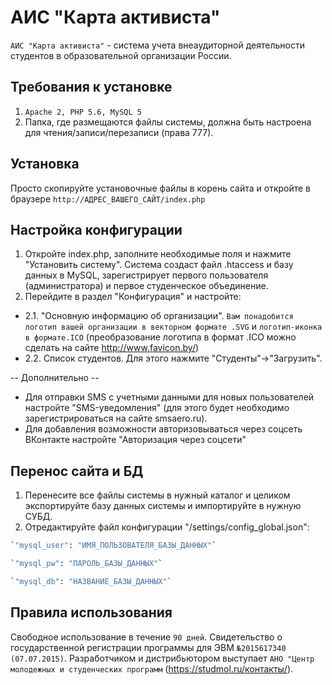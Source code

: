 # АИС "Карта активиста"
`АИС "Карта активиста"` - система учета внеаудиторной деятельности студентов в образовательной организации России.

## Требования к установке
1. `Apache 2, PHP 5.6, MySQL 5`
2. Папка, где размещаются файлы системы, должна быть настроена для чтения/записи/перезаписи (права 777).

## Установка
Просто скопируйте установочные файлы в корень сайта и откройте в браузере `http://АДРЕС_ВАШЕГО_САЙТ/index.php`

## Настройка конфигурации
1. Откройте index.php, заполните необходимые поля и нажмите "Установить систему". Система создаст файл .htaccess и базу данных в MySQL, зарегистрирует первого пользователя (администратора) и первое студенческое объединение.
2. Перейдите в раздел "Конфигурация" и настройте:
- 2.1. "Основную информацию об организации". `Вам понадобится логотип вашей организации в векторном формате .SVG` и `логотип-иконка в формате.ICO` (преобразование логотипа в формат .ICO можно сделать на сайте http://www.favicon.by/)
- 2.2. Список студентов. Для этого нажмите "Студенты"->"Загрузить".

-- Дополнительно --
- Для отправки SMS с учетными данными для новых пользователей настройте "SMS-уведомления" (для этого будет необходимо зарегистрироваться на сайте smsaero.ru).
- Для добавления возможности авторизовываться через соцсеть ВКонтакте настройте "Авторизация через соцсети"

## Перенос сайта и БД
1. Перенесите все файлы системы в нужный каталог и целиком экспортируйте базу данных системы и импортируйте в нужную СУБД.
2. Отредактируйте файл конфигурации "/settings/config_global.json":
```sh
`"mysql_user": "ИМЯ_ПОЛЬЗОВАТЕЛЯ_БАЗЫ_ДАННЫХ"`
```
```sh
`"mysql_pw": "ПАРОЛЬ_БАЗЫ_ДАННЫХ"`
```
```sh
`"mysql_db": "НАЗВАНИЕ_БАЗЫ_ДАННЫХ"`
```

## Правила использования
Свободное использование в течение `90 дней`.
Свидетельство о государственной регистрации программы для ЭВМ `№2015617340 (07.07.2015)`.
Разработчиком и дистрибьютором выступает `АНО "Центр молодежных и студенческих программ` (https://studmol.ru/контакты/).
